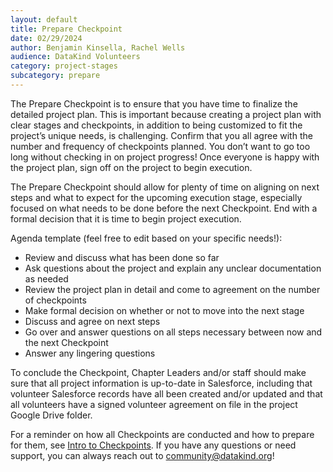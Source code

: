 ```yaml
---
layout: default
title: Prepare Checkpoint
date: 02/29/2024
author: Benjamin Kinsella, Rachel Wells
audience: DataKind Volunteers
category: project-stages
subcategory: prepare
---
```


The Prepare Checkpoint is to ensure that you have time to finalize the detailed project plan. This is important because creating a project plan with clear stages and checkpoints, in addition to being customized to fit the project’s unique needs, is challenging. Confirm that you all agree with the number and frequency of checkpoints planned. You don’t want to go too long without checking in on project progress! Once everyone is happy with the project plan, sign off on the project to begin execution.


The Prepare Checkpoint should allow for plenty of time on aligning on next steps and what to expect for the upcoming execution stage, especially focused on what needs to be done before the next Checkpoint. End with a formal decision that it is time to begin project execution.


Agenda template (feel free to edit based on your specific needs!):


* Review and discuss what has been done so far
* Ask questions about the project and explain any unclear documentation as needed
* Review the project plan in detail and come to agreement on the number of checkpoints
* Make formal decision on whether or not to move into the next stage
* Discuss and agree on next steps
* Go over and answer questions on all steps necessary between now and the next Checkpoint
* Answer any lingering questions


To conclude the Checkpoint, Chapter Leaders and/or staff should make sure that all project information is up\-to\-date in Salesforce, including that volunteer Salesforce records have all been created and/or updated and that all volunteers have a signed volunteer agreement on file in the project Google Drive folder. 


For a reminder on how all Checkpoints are conducted and how to prepare for them, see [Intro to Checkpoints](/project-stages/discovery/discovery_checkpoint). If you have any questions or need support, you can always reach out to community@datakind.org! 